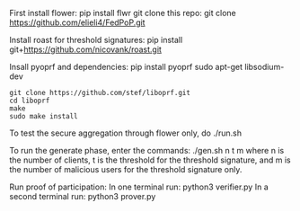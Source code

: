 First install flower: pip install flwr
git clone this repo: git clone https://github.com/elieli4/FedPoP.git 

Install roast for threshold signatures: pip install git+https://github.com/nicovank/roast.git

Insall pyoprf and dependencies: 
	pip install pyoprf
	sudo apt-get libsodium-dev
	
	git clone https://github.com/stef/liboprf.git
	cd liboprf
	make
	sudo make install

To test the secure aggregation through flower only, do ./run.sh

To run the generate phase, enter the commands:
	./gen.sh n t m
where n is the number of clients, t is the threshold for the threshold signature, and m is the number of malicious users for the threshold signature only.
	

Run proof of participation:
	In one terminal run: python3 verifier.py
	In a second terminal run: python3 prover.py
